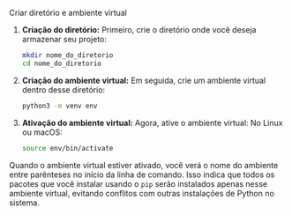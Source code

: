 Criar diretório e ambiente virtual

1. **Criação do diretório:**
   Primeiro, crie o diretório onde você deseja armazenar seu projeto:
   ```bash
   mkdir nome_do_diretorio
   cd nome_do_diretorio
   ```

2. **Criação do ambiente virtual:**
   Em seguida, crie um ambiente virtual dentro desse diretório:
   ```bash
   python3 -m venv env
   ```

3. **Ativação do ambiente virtual:**
   Agora, ative o ambiente virtual:
   No Linux ou macOS:
     ```bash
     source env/bin/activate
     ```

Quando o ambiente virtual estiver ativado, você verá o nome do ambiente entre parênteses no início da linha de comando. Isso indica que todos os pacotes que você instalar usando o `pip` serão instalados apenas nesse ambiente virtual, evitando conflitos com outras instalações de Python no sistema.
